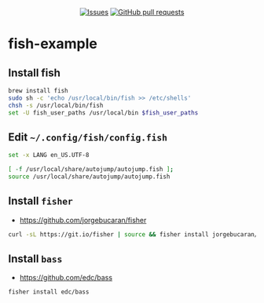 <p align="center">
  <a href="https://github.com/mingyuchoo/fish-example/issues"><img alt="Issues" src="https://img.shields.io/github/issues/mingyuchoo/fish-example?color=appveyor" /></a>
  <a href="https://github.com/mingyuchoo/fish-example/pulls"><img alt="GitHub pull requests" src="https://img.shields.io/github/issues-pr/mingyuchoo/fish-example?color=appveyor" /></a>
</p>

# fish-example

## Install fish

```bash
brew install fish
sudo sh -c 'echo /usr/local/bin/fish >> /etc/shells'
chsh -s /usr/local/bin/fish
set -U fish_user_paths /usr/local/bin $fish_user_paths
```

## Edit `~/.config/fish/config.fish`

```bash
set -x LANG en_US.UTF-8

[ -f /usr/local/share/autojump/autojump.fish ];
source /usr/local/share/autojump/autojump.fish
```

## Install `fisher`

- <https://github.com/jorgebucaran/fisher>

```bash
curl -sL https://git.io/fisher | source && fisher install jorgebucaran/fisher
```

## Install `bass`

- <https://github.com/edc/bass>

```bash
fisher install edc/bass
```
